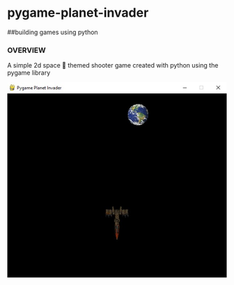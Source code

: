 # pygame-planet-invader

##building games using python 
### OVERVIEW
A simple 2d space 🌌 themed shooter game created with python using the pygame library


![Image](assets/screenshot.jpg)
